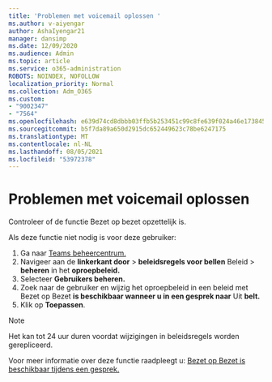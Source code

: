 ```yaml
---
title: 'Problemen met voicemail oplossen '
ms.author: v-aiyengar
author: AshaIyengar21
manager: dansimp
ms.date: 12/09/2020
ms.audience: Admin
ms.topic: article
ms.service: o365-administration
ROBOTS: NOINDEX, NOFOLLOW
localization_priority: Normal
ms.collection: Adm_O365
ms.custom:
- "9002347"
- "7564"
ms.openlocfilehash: e639d74cd8dbbb03ffb5b253451c99c8fe639f024a46e173845a0f4d322e43ca
ms.sourcegitcommit: b5f7da89a650d2915dc652449623c78be6247175
ms.translationtype: MT
ms.contentlocale: nl-NL
ms.lasthandoff: 08/05/2021
ms.locfileid: "53972378"
---
```

# <a name="troubleshooting-voicemail"></a>Problemen met voicemail oplossen

Controleer of de functie Bezet op bezet opzettelijk is.

Als deze functie niet nodig is voor deze gebruiker:

1. Ga naar [Teams beheercentrum.](https://admin.teams.microsoft.com/policies/calling)
1. Navigeer aan de **linkerkant door**  >  **beleidsregels voor bellen** Beleid  >  **beheren** in het **oproepbeleid.**
1. Selecteer **Gebruikers beheren.**
1. Zoek naar de gebruiker en wijzig het oproepbeleid in een beleid met Bezet op Bezet **is beschikbaar wanneer u in een gesprek naar** Uit **belt.**
1. Klik op **Toepassen**.
> [!NOTE]
> Het kan tot 24 uur duren voordat wijzigingen in beleidsregels worden gerepliceerd.

Voor meer informatie over deze functie raadpleegt u: [Bezet op Bezet is beschikbaar tijdens een gesprek.](https://docs.microsoft.com/microsoftteams/teams-calling-policy#busy-on-busy-is-available-while-in-a-call)
